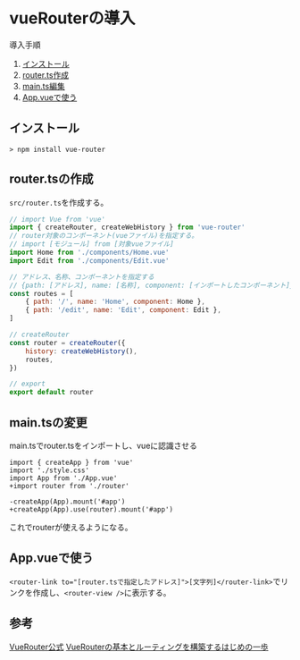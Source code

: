 # vueRouterの導入

導入手順
1. [インストール](#インストール)
1. [router.ts作成](#routertsの作成)
1. [main.ts編集](#maintsの変更)
1. [App.vueで使う]()

## インストール

```
> npm install vue-router
```

## router.tsの作成

```src/router.ts```を作成する。

``` javascript
// import Vue from 'vue'
import { createRouter, createWebHistory } from 'vue-router'
// router対象のコンポーネント(vueファイル)を指定する。
// import [モジュール] from [対象vueファイル]
import Home from './components/Home.vue'
import Edit from './components/Edit.vue'

// アドレス、名称、コンポーネントを指定する
// {path: [アドレス], name: [名称], component: [インポートしたコンポーネント]}
const routes = [
    { path: '/', name: 'Home', component: Home },
    { path: '/edit', name: 'Edit', component: Edit },
]

// createRouter
const router = createRouter({
    history: createWebHistory(),
    routes,
})

// export
export default router
```

## main.tsの変更

main.tsでrouter.tsをインポートし、vueに認識させる

```
import { createApp } from 'vue'
import './style.css'
import App from './App.vue'
+import router from './router'

-createApp(App).mount('#app')
+createApp(App).use(router).mount('#app')
```

これでrouterが使えるようになる。

## App.vueで使う

``` <router-link to="[router.tsで指定したアドレス]">[文字列]</router-link> ```でリンクを作成し、```<router-view />```に表示する。

## 参考

[VueRouter公式](https://v3.router.vuejs.org/ja/)
[VueRouterの基本とルーティングを構築するはじめの一歩](https://www.ritolab.com/posts/180)
